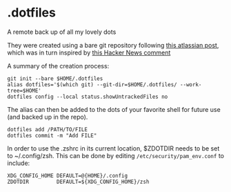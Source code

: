 # .dotfiles
A remote back up of all my lovely dots

They were created using a bare git repository following [this atlassian post](https://www.atlassian.com/git/tutorials/dotfiles), which was in turn inspired by [this Hacker News comment](https://news.ycombinator.com/item?id=11071754)

A summary of the creation process:
```
git init --bare $HOME/.dotfiles
alias dotfiles='$(which git) --git-dir=$HOME/.dotfiles/ --work-tree=$HOME'
dotfiles config --local status.showUntrackedFiles no
```
The alias can then be added to the dots of your favorite shell for future use (and backed up in the repo).
```
dotfiles add /PATH/TO/FILE
dotfiles commit -m "Add FILE"
```

In order to use the .zshrc in its current location, $ZDOTDIR needs to be set to ~/.config/zsh.
This can be done by editing ``/etc/security/pam_env.conf`` to include:
```
XDG_CONFIG_HOME DEFAULT=@{HOME}/.config
ZDOTDIR         DEFAULT=${XDG_CONFIG_HOME}/zsh
```

